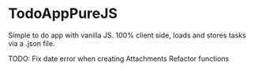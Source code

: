 # TodoAppPureJS

Simple to do app with vanilla JS.
100% client side, loads and stores tasks via a .json file.


TODO:
Fix date error when creating
Attachments 
Refactor functions
